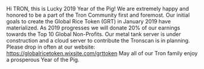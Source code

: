Hi TRON, this is Lucky 2019 Year of the Pig!
We are extremely happy and honored to be a part of the Tron Community first and foremost.
Our initial goals to create the Global Rice Token (GRT) in January 2019 have materialized.
As 2019 progresses we will donate 20% of our earnings towards the Top 10 Global Non-Profits.
Our metal tank server is under construction and a cloud server to contribute the Tronscan is in planning.
Please drop in often at our website: https://globalricetoken.wixsite.com/grttoken
May all of our Tron family enjoy a prosperous Year of the Pig.
